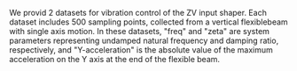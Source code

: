 We provid 2 datasets for vibration control of the ZV input shaper. Each dataset includes 500 sampling points, collected from a vertical flexiblebeam with single axis motion. In these datasets, "freq" and "zeta" are system parameters representing undamped natural frequency and damping ratio, respectively, and "Y-acceleration" is the absolute value of the maximum acceleration on the Y axis at the end of the flexible beam.
